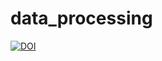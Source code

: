 # data_processing
[![DOI](https://zenodo.org/badge/498538367.svg)](https://zenodo.org/badge/latestdoi/498538367)
